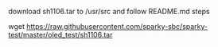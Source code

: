 download sh1106.tar to /usr/src and follow README.md steps


wget https://raw.githubusercontent.com/sparky-sbc/sparky-test/master/oled_test/sh1106.tar
